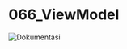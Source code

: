 # 066_ViewModel 
![Dokumentasi](https://github.com/Oktaviko/066_ViewModel/assets/115150122/4a1932b5-4f00-42fd-a2c9-8c7c5032011b)
